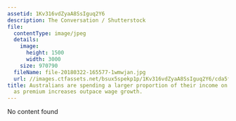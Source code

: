 ```yaml
---
assetid: 1Kv316vdZyaA8SsIguq2Y6
description: The Conversation / Shutterstock
file:
  contentType: image/jpeg
  details:
    image:
      height: 1500
      width: 3000
    size: 970790
  fileName: file-20180322-165577-1wmwjan.jpg
  url: //images.ctfassets.net/bsux5spekp1p/1Kv316vdZyaA8SsIguq2Y6/cda5f99ad13207c304c7bcb671411900/file-20180322-165577-1wmwjan.jpg
title: Australians are spending a larger proportion of their income on health insurance
  as premium increases outpace wage growth.
---
```

No content found